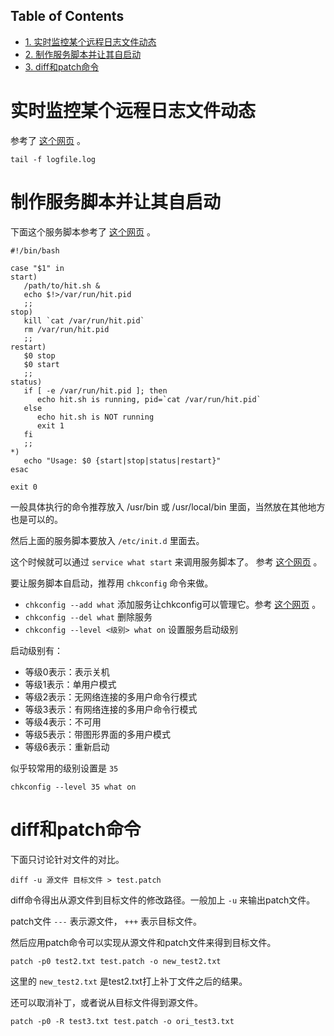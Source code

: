 <nav id="table-of-contents">
<h2>Table of Contents</h2>
<div id="text-table-of-contents">
<ul>
<li><a href="#orgheadline1">1. 实时监控某个远程日志文件动态</a></li>
<li><a href="#orgheadline2">2. 制作服务脚本并让其自启动</a></li>
<li><a href="#orgheadline3">3. diff和patch命令</a></li>
</ul>
</div>
</nav>


# 实时监控某个远程日志文件动态<a id="orgheadline1"></a>

参考了 [这个网页](http://serverfault.com/questions/1669/shell-command-to-monitor-changes-in-a-file-whats-it-called-again/1670) 。

    tail -f logfile.log

# 制作服务脚本并让其自启动<a id="orgheadline2"></a>

下面这个服务脚本参考了 [这个网页](http://unix.stackexchange.com/questions/236084/how-do-i-create-a-service-for-a-shell-script-so-i-can-start-and-stop-it-like-a-d) 。

    #!/bin/bash
    
    case "$1" in 
    start)
       /path/to/hit.sh &
       echo $!>/var/run/hit.pid
       ;;
    stop)
       kill `cat /var/run/hit.pid`
       rm /var/run/hit.pid
       ;;
    restart)
       $0 stop
       $0 start
       ;;
    status)
       if [ -e /var/run/hit.pid ]; then
          echo hit.sh is running, pid=`cat /var/run/hit.pid`
       else
          echo hit.sh is NOT running
          exit 1
       fi
       ;;
    *)
       echo "Usage: $0 {start|stop|status|restart}"
    esac
    
    exit 0

一般具体执行的命令推荐放入 /usr/bin 或 /usr/local/bin 里面，当然放在其他地方也是可以的。

然后上面的服务脚本要放入 `/etc/init.d` 里面去。

这个时候就可以通过 `service what start` 来调用服务脚本了。 参考 [这个网页](http://xiaoxia.org/2011/11/15/create-a-simple-linux-daemon/) 。

要让服务脚本自启动，推荐用 `chkconfig` 命令来做。

-   `chkconfig --add what` 添加服务让chkconfig可以管理它。参考 [这个网页](http://imhuchao.com/501.html) 。
-   `chkconfig --del what` 删除服务
-   `chkconfig --level <级别> what on` 设置服务启动级别

启动级别有：

-   等级0表示：表示关机
-   等级1表示：单用户模式
-   等级2表示：无网络连接的多用户命令行模式
-   等级3表示：有网络连接的多用户命令行模式
-   等级4表示：不可用
-   等级5表示：带图形界面的多用户模式
-   等级6表示：重新启动

似乎较常用的级别设置是 `35`

    chkconfig --level 35 what on

# diff和patch命令<a id="orgheadline3"></a>

下面只讨论针对文件的对比。

    diff -u 源文件 目标文件 > test.patch

diff命令得出从源文件到目标文件的修改路径。一般加上 `-u` 来输出patch文件。

patch文件 `---` 表示源文件， `+++` 表示目标文件。

然后应用patch命令可以实现从源文件和patch文件来得到目标文件。

    patch -p0 test2.txt test.patch -o new_test2.txt

这里的 `new_test2.txt` 是test2.txt打上补丁文件之后的结果。

还可以取消补丁，或者说从目标文件得到源文件。

    patch -p0 -R test3.txt test.patch -o ori_test3.txt